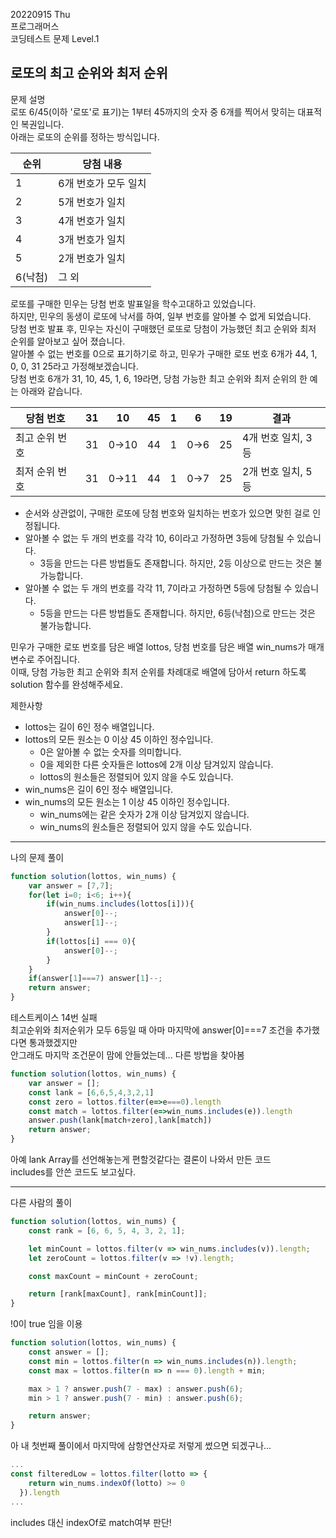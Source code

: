 20220915 Thu  
프로그래머스  
코딩테스트 문제 Level.1  

로또의 최고 순위와 최저 순위
---
문제 설명  
로또 6/45(이하 '로또'로 표기)는 1부터 45까지의 숫자 중 6개를 찍어서 맞히는 대표적인 복권입니다.  
아래는 로또의 순위를 정하는 방식입니다. 

순위	| 당첨 내용
--|--
1	| 6개 번호가 모두 일치
2	| 5개 번호가 일치
3	| 4개 번호가 일치
4	| 3개 번호가 일치
5	| 2개 번호가 일치
6(낙첨) |	그 외

로또를 구매한 민우는 당첨 번호 발표일을 학수고대하고 있었습니다.  
하지만, 민우의 동생이 로또에 낙서를 하여, 일부 번호를 알아볼 수 없게 되었습니다.  
당첨 번호 발표 후, 민우는 자신이 구매했던 로또로 당첨이 가능했던 최고 순위와 최저 순위를 알아보고 싶어 졌습니다.  
알아볼 수 없는 번호를 0으로 표기하기로 하고, 민우가 구매한 로또 번호 6개가 44, 1, 0, 0, 31 25라고 가정해보겠습니다.  
당첨 번호 6개가 31, 10, 45, 1, 6, 19라면, 당첨 가능한 최고 순위와 최저 순위의 한 예는 아래와 같습니다.  

당첨 번호	| 31	| 10	| 45	| 1	| 6	| 19	| 결과
--|--|--|--|--|--|--|--
최고 순위 번호 |	31 |	0→10 |	44 |	1 |	0→6	| 25	| 4개 번호 일치, 3등
최저 순위 번호 |	31	| 0→11	| 44	| 1	| 0→7	| 25	| 2개 번호 일치, 5등

- 순서와 상관없이, 구매한 로또에 당첨 번호와 일치하는 번호가 있으면 맞힌 걸로 인정됩니다.  
- 알아볼 수 없는 두 개의 번호를 각각 10, 6이라고 가정하면 3등에 당첨될 수 있습니다.  
  - 3등을 만드는 다른 방법들도 존재합니다. 하지만, 2등 이상으로 만드는 것은 불가능합니다.  
- 알아볼 수 없는 두 개의 번호를 각각 11, 7이라고 가정하면 5등에 당첨될 수 있습니다.  
  - 5등을 만드는 다른 방법들도 존재합니다. 하지만, 6등(낙첨)으로 만드는 것은 불가능합니다.  
 
민우가 구매한 로또 번호를 담은 배열 lottos, 당첨 번호를 담은 배열 win_nums가 매개변수로 주어집니다.  
이때, 당첨 가능한 최고 순위와 최저 순위를 차례대로 배열에 담아서 return 하도록 solution 함수를 완성해주세요.  

제한사항  
- lottos는 길이 6인 정수 배열입니다.
- lottos의 모든 원소는 0 이상 45 이하인 정수입니다.
  - 0은 알아볼 수 없는 숫자를 의미합니다.
  - 0을 제외한 다른 숫자들은 lottos에 2개 이상 담겨있지 않습니다.
  - lottos의 원소들은 정렬되어 있지 않을 수도 있습니다.
- win_nums은 길이 6인 정수 배열입니다.
- win_nums의 모든 원소는 1 이상 45 이하인 정수입니다.
  - win_nums에는 같은 숫자가 2개 이상 담겨있지 않습니다.
  - win_nums의 원소들은 정렬되어 있지 않을 수도 있습니다.

***
나의 문제 풀이
```jsx
function solution(lottos, win_nums) {
    var answer = [7,7];
    for(let i=0; i<6; i++){
        if(win_nums.includes(lottos[i])){
            answer[0]--;
            answer[1]--;
        }
        if(lottos[i] === 0){
            answer[0]--;
        }
    }
    if(answer[1]===7) answer[1]--;
    return answer;
}
```
테스트케이스 14번 실패  
최고순위와 최저순위가 모두 6등일 때
아마 마지막에 answer[0]===7 조건을 추가했다면 통과했겠지만  
안그래도 마지막 조건문이 맘에 안들었는데... 다른 방법을 찾아봄

```jsx
function solution(lottos, win_nums) {
    var answer = [];
    const lank = [6,6,5,4,3,2,1]
    const zero = lottos.filter(e=>e===0).length
    const match = lottos.filter(e=>win_nums.includes(e)).length
    answer.push(lank[match+zero],lank[match])
    return answer;
}
```
아예 lank Array를 선언해놓는게 편할것같다는 결론이 나와서 만든 코드  
includes를 안쓴 코드도 보고싶다.

***
다른 사람의 풀이
```jsx
function solution(lottos, win_nums) {
    const rank = [6, 6, 5, 4, 3, 2, 1];

    let minCount = lottos.filter(v => win_nums.includes(v)).length;
    let zeroCount = lottos.filter(v => !v).length;

    const maxCount = minCount + zeroCount;

    return [rank[maxCount], rank[minCount]];
}
```
!0이 true 임을 이용

```jsx
function solution(lottos, win_nums) {
    const answer = [];
    const min = lottos.filter(n => win_nums.includes(n)).length;
    const max = lottos.filter(n => n === 0).length + min;

    max > 1 ? answer.push(7 - max) : answer.push(6);
    min > 1 ? answer.push(7 - min) : answer.push(6);

    return answer;
}
```
아 내 첫번째 풀이에서 마지막에 삼항연산자로 저렇게 썼으면 되겠구나...

```jsx
...
const filteredLow = lottos.filter(lotto => {
    return win_nums.indexOf(lotto) >= 0
  }).length
...
```
includes 대신 indexOf로 match여부 판단!





